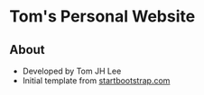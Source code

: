 # Tom's Personal Website

## About
* Developed by Tom JH Lee
* Initial template from [startbootstrap.com](https://startbootstrap.com/)

